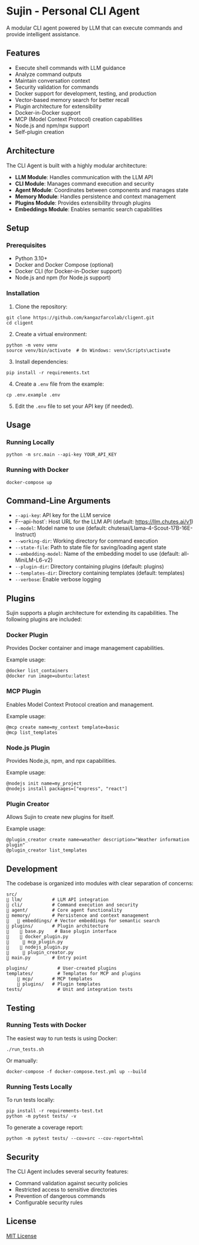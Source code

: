 # Sujin - Personal CLI Agent

A modular CLI agent powered by LLM that can execute commands and provide intelligent assistance.

## Features

- Execute shell commands with LLM guidance
- Analyze command outputs
- Maintain conversation context
- Security validation for commands
- Docker support for development, testing, and production
- Vector-based memory search for better recall
- Plugin architecture for extensibility
- Docker-in-Docker support
- MCP (Model Context Protocol) creation capabilities
- Node.js and npm/npx support
- Self-plugin creation

## Architecture

The CLI Agent is built with a highly modular architecture:

- **LLM Module**: Handles communication with the LLM API
- **CLI Module**: Manages command execution and security
- **Agent Module**: Coordinates between components and manages state
- **Memory Module**: Handles persistence and context management
- **Plugins Module**: Provides extensibility through plugins
- **Embeddings Module**: Enables semantic search capabilities

## Setup

### Prerequisites

- Python 3.10+
- Docker and Docker Compose (optional)
- Docker CLI (for Docker-in-Docker support)
- Node.js and npm (for Node.js support)

### Installation

1. Clone the repository:
```
git clone https://github.com/kangazfarcolab/cligent.git
cd cligent
```

2. Create a virtual environment:
```
python -m venv venv
source venv/bin/activate  # On Windows: venv\Scripts\activate
```

3. Install dependencies:
```
pip install -r requirements.txt
```

4. Create a `.env` file from the example:
```
cp .env.example .env
```

5. Edit the `.env` file to set your API key (if needed).

## Usage

### Running Locally

```
python -m src.main --api-key YOUR_API_KEY
```

### Running with Docker

```
docker-compose up
```

## Command-Line Arguments

- `--api-key`: API key for the LLM service
- F--api-host`: Host URL for the LLM API (default: https://llm.chutes.ai/v1)
- `--model`: Model name to use (default: chutesai/Llama-4-Scout-17B-16E-Instruct)
- `--working-dir`: Working directory for command execution
- `--state-file`: Path to state file for saving/loading agent state
- `--embedding-model`: Name of the embedding model to use (default: all-MiniLM-L6-v2)
- `--plugin-dir`: Directory containing plugins (default: plugins)
- `--templates-dir`: Directory containing templates (default: templates)
- `--verbose`: Enable verbose logging

## Plugins

Sujin supports a plugin architecture for extending its capabilities. The following plugins are included:

### Docker Plugin

Provides Docker container and image management capabilities.

Example usage:
```
@docker list_containers
@docker run image=ubuntu:latest
```

### MCP Plugin

Enables Model Context Protocol creation and management.

Example usage:
```
@mcp create name=my_context template=basic
@mcp list_templates
```

### Node.js Plugin

Provides Node.js, npm, and npx capabilities.

Example usage:
```
@nodejs init name=my_project
@nodejs install packages=["express", "react"]
```

### Plugin Creator

Allows Sujin to create new plugins for itself.

Example usage:
```
@plugin_creator create name=weather description="Weather information plugin"
@plugin_creator list_templates
```

## Development

The codebase is organized into modules with clear separation of concerns:

```
src/
∐ llm/           # LLM API integration
∐ cli/           # Command execution and security
∐ agent/         # Core agent functionality
∐ memory/        # Persistence and context management
∐   ∐ embeddings/ # Vector embeddings for semantic search
∐ plugins/       # Plugin architecture
∐    ∐ base.py    # Base plugin interface
∐    ∐ docker_plugin.py
∐     ∐ mcp_plugin.py
∐    ∐ nodejs_plugin.py
∐     ∐ plugin_creator.py
∐ main.py        # Entry point

plugins/           # User-created plugins
templates/         # Templates for MCP and plugins
    ∐ mcp/       # MCP templates
    ∐ plugins/   # Plugin templates
tests/             # Unit and integration tests
```

## Testing

### Running Tests with Docker

The easiest way to run tests is using Docker:

```
./run_tests.sh
```

Or manually:

```
docker-compose -f docker-compose.test.yml up --build
```

### Running Tests Locally

To run tests locally:

```
pip install -r requirements-test.txt
python -m pytest tests/ -v
```

To generate a coverage report:

```
python -m pytest tests/ --cov=src --cov-report=html
```

## Security

The CLI Agent includes several security features:

- Command validation against security policies
- Restricted access to sensitive directories
- Prevention of dangerous commands
- Configurable security rules

## License

[MIT License](LICENSE)
